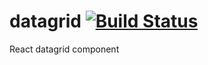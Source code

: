 # datagrid  [![Build Status](https://travis-ci.org/chrifmarwen/datagrid.svg?branch=master)](https://travis-ci.org/chrifmarwen/datagrid)
React datagrid component
